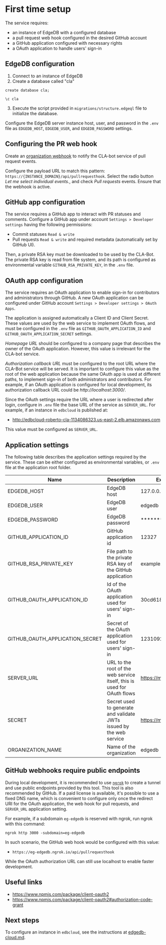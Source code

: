 # First time setup

The service requires:

- an instance of EdgeDB with a configured database
- a pull request web hook configured in the desired GitHub account
- a GitHub application configured with necessary rights
- a OAuth application to handle users' sign-in

## EdgeDB configuration

1. Connect to an instance of EdgeDB
2. Create a database called "cla"

```
create database cla;

\c cla
```

3. Execute the script provided in `migrations/structure.edgeql` file to
   initialize the database.

Configure the EdgeDB server instance host, user, and password in the `.env`
file as `EDGEDB_HOST`, `EDGEDB_USER`, and `EDGEDB_PASSWORD` settings.

## Configuring the PR web hook

Create an [organization webhook](https://developer.github.com/v3/orgs/hooks/)
to notify the CLA-bot service of pull request events.

Configure the payload URL to match this pattern:
`https://{INSTANCE_DOMAIN}/api/pullrequesthook`.
Select the radio button _Let me select individual events._, and check
_Pull requests_ events. Ensure that the webhook is active.

## GitHub app configuration

The service requires a GitHub app to interact with PR statuses and comments.
Configure a GitHub app under account `Settings > Developer settings` having
the following permissions:

- Commit statuses `Read & write`
- Pull requests `Read & write`
  and required metadata (automatically set by GitHub UI).

Then, a private RSA key must be downloaded to be used by the CLA-Bot.
The private RSA key is read from file system, and its path is
configured as environmental variable `GITHUB_RSA_PRIVATE_KEY`, in the `.env`
file.

## OAuth app configuration

The service requires an OAuth application to enable sign-in for contributors
and administrators through GitHub. A new OAuth application can be configured
under GitHub account `Settings > Developer settings > OAuth Apps`.

The application is assigned automatically a Client ID and Client Secret. These
values are used by the web service to implement OAuth flows, and must be
configured in the `.env` file as `GITHUB_OAUTH_APPLICATION_ID`
and `GITHUB_OAUTH_APPLICATION_SECRET` settings.

_Homepage URL_ should be configured to a company page that describes
the owner of the OAuth application. However, this value is irrelevant
for the CLA-bot service.

_Authorization callback URL_ must be configured to the root URL where the
CLA-Bot service will be served. It is important to configure this value as
the root of the web application because the same OAuth app is used at different
paths, to implement sign-in of both administrators and contributors.
For example, if an OAuth application is configured for local development, its
authorization callback URL could be _http://localhost:3000/_.

Since the OAuth settings require the URL where a user is redirected after login,
configure in `.env` file the base URL of the service as `SERVER_URL`. For
example, if an instance in `edbcloud` is published at:

- http://edbcloud-roberto-cla-1134086323.us-east-2.elb.amazonaws.com

This value must be configured as `SERVER_URL`.

## Application settings

The following table describes the application settings required by the service.
These can be either configured as environmental variables, or `.env` file at
the application root folder.

| Name                            | Description                                                             | Example value         |
| ------------------------------- | ----------------------------------------------------------------------- | --------------------- |
| EDGEDB_HOST                     | EdgeDB host                                                             | 127.0.0.1             |
| EDGEDB_USER                     | EdgeDB user                                                             | edgedb                |
| EDGEDB_PASSWORD                 | EdgeDB password                                                         | \*\*\*\*\*\*\*\*      |
| GITHUB_APPLICATION_ID           | GitHub application id                                                   | 12327                 |
| GITHUB_RSA_PRIVATE_KEY          | File path to the private RSA key of the GitHub application              | example.pem           |
| GITHUB_OAUTH_APPLICATION_ID     | Id of the OAuth application used for users' sign-in                     | 30cd618b8740eb66a95c  |
| GITHUB_OAUTH_APPLICATION_SECRET | Secret of the OAuth application used for users' sign-in                 | 12310928301920asd9123 |
| SERVER_URL                      | URL to the root of the web service itself, this is used for OAuth flows | https://myorg-cla.com |
| SECRET                          | Secret used to generate and validate JWTs issued by the web service     | https://myorg-cla.com |
| ORGANIZATION_NAME               | Name of the organization                                                | edgedb                |

## GitHub webhooks require public endpoints

During local development, it is recommended to use [`ngrok`](https://ngrok.com/)
to create a tunnel and use public endpoints provided by this tool. This tool
is also recommended by GitHub. If a paid license is available, it's possible
to use a fixed DNS name, which is convenient to configure only once the
redirect URI for the OAuth application, the web hook for pull requests,
and `SERVER_URL` application setting.

For example, if a subdomain `eg-edgedb` is reserved with ngrok, run ngrok with
this command:

```
ngrok http 3000 -subdomain=eg-edgedb
```

In such scenario, the GitHub web hook would be configured with this value:

- `https://eg-edgedb.ngrok.io/api/pullrequesthook`

While the OAuth authorization URL can still use localhost to enable faster
development.

## Useful links

- https://www.npmjs.com/package/client-oauth2
- https://www.npmjs.com/package/client-oauth2#authorization-code-grant

## Next steps

To configure an instance in `edbcloud`, see the instructions at
[edgedb-cloud.md](./edgedb-cloud.md).
